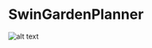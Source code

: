 # SwinGardenPlanner
![alt text](https://travis-ci.com/charliedua/SwinGardenPlanner.svg?token=Qs4NR3yhSy2tssrxqFqR&branch=master)

